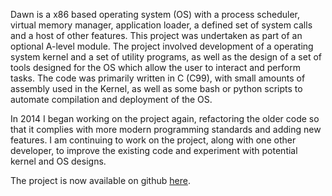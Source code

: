 <a-intro>Dawn is a x86 based operating system (OS) with a process scheduler, virtual memory manager, application loader, a defined set of system calls and a host of other features. This project was undertaken as part of an optional A-level module. The project involved development of a operating system kernel and a set of utility programs, as well as the design of a set of tools designed for the OS which allow the user to interact and perform tasks. The code was primarily written in C (C99), with small amounts of assembly used in the Kernel, as well as some bash or python scripts to automate compilation and deployment of the OS.</a-intro>

In 2014 I began working on the project again, refactoring the older code so that it complies with more modern programming standards and adding new features. I am continuing to work on the project, along with one other developer, to improve the existing code and experiment with potential kernel and OS designs.

The project is now available on github <a href="http://www.github.com/jawline/Dawn/">here</a>.
